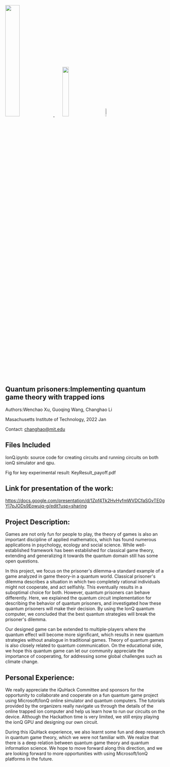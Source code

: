 <p align="left">
  <a href="https://azure.microsoft.com/en-us/solutions/quantum-computing/" target="_blank"><img src="https://user-images.githubusercontent.com/10100490/151488491-609828a4-cd1f-4076-b5b2-a8d9fc2d0fa4.png" width="30%"/> </a>
  <a href="https://ionq.com/" target="_blank"><img src="https://user-images.githubusercontent.com/10100490/151488159-da95eb05-9277-4abe-b1ba-b49871d563ed.svg" width="20%" style="padding: 1%;padding-left: 5%"/></a>
  <a href="https://iquhack.mit.edu/" target="_blank"><img src="https://user-images.githubusercontent.com/10100490/151647370-d161d5b5-119c-4db9-898e-cfb1745a8310.png" width="8%" style="padding-left: 5%"/> </a>
  
</p>


## Quantum prisoners:Implementing quantum game theory with trapped ions

Authors:Wenchao Xu, Guoqing Wang, Changhao Li

Masachusetts Institute of Technology, 2022 Jan

Contact: changhao@mit.edu

## Files Included 
IonQ.ipynb: source code for creating circuits and running circuits on both ionQ simulator and qpu.

Fig for key experimental result: KeyResult_payoff.pdf

## Link for presentation of the work: 
https://docs.google.com/presentation/d/1Zpf4Tk2HvHyfmWVDCfaSGvTE0gYI7pJODs9Eowujq-g/edit?usp=sharing

## Project Description:

Games are not only fun for people to play, the theory of games is also an important discipline of applied mathematics,
which has found numerous applications in psychology, ecology and social science. While well-established framework has been
established for classical game theory, extending and generalizing it towards the quantum domain still has some open
questions.

In this project, we focus on the prisoner's dilemma-a standard example of a game analyzed in game theory-in a quantum world. 
Classical prisoner's dilemma describes a situation in which two completely rational individuals might not cooperate, and act
selfishly. This eventually results in a suboptimal choice for both. However, quantum prisoners can behave differently. 
Here, we explained the quantum circuit implementation for describing the behavior of quantum prisoners, and investigated 
how these quantum prisoners will make their decision. By using the IonQ quantum computer, we concluded that the best quantum
strategies will break the prisoner's dilemma.

Our designed game can be extended to multiple-players where the quantum effect will become more significant, which results in
new quantum strategies without analogue in traditional games. Theory of quantum games is also closely related to quantum communication. 
On the educational side, we hope this quantum game can let our community appreciate the importance of cooperating, for addressing
some global challenges such as climate change.

## Personal Experience:

We really appreciate the iQuHack Committee and sponsors for the opportunity to collaborate and cooperate on a fun quantum game project
using Microsoft/IonQ online simulator and quantum computers. The tutorials provided by the organizers really navigate us through the 
details of the online trapped ion computer and help us learn how to run our circuits on the device. Although the Hackathon time is very
limited, we still enjoy playing the ionQ GPU and designing our own circuit. 

During this iQuHack experience, we also learnt some fun and deep research in quantum game theory, which we were not familiar with.
We realize that there is a deep relation between quantum game theory and quantum information science. We hope to move forward along this
direction, and we are looking forward to more opportunities with using Microsoft/IonQ platforms in the future.
